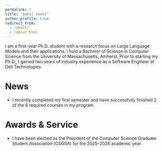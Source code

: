 ```yaml
---
permalink: /
title: "Sahil Joshi"
author_profile: true
redirect_from: 
  - /about/
  - /about.html
---
```


I am a first-year Ph.D. student with a research focus on Large Language Models and their applications. I hold a Bachelor of Science in Computer Science from the University of Massachusetts, Amherst. Prior to starting my Ph.D., I gained two years of industry experience as a Software Engineer at Dell Technologies.


News
======
- I recently completed my first semester and have successfully finished 2 of the 6 required courses in my program.

Awards & Service
======
- I have been elected as the President of the Computer Science Graduate Student Association (CSGSA) for the 2025–2026 academic year.
